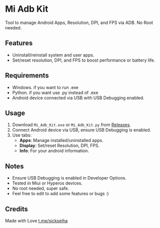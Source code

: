# Mi Adb Kit
Tool to manage Android Apps, Resolution, DPI, and FPS via ADB.
No Root needed.

## Features
- Uninstall/reinstall system and user apps.
- Set/reset resolution, DPI, and FPS to boost performance or battery life.

## Requirements
- Windows. if you want to run .exe
- Python. if you want use .py instead of .exe
- Android device connected via USB with USB Debugging enabled.

## Usage
1. Download `Mi_Adb_Kit.exe` or `Mi_Adb_Kit.py` from [Releases](https://github.com/sickseiha/Mi_Adb_Kit/releases).
2. Connect Android device via USB, ensure USB Debugging is enabled.
3. Use tabs:
   - **Apps**: Manage installed/uninstalled apps.
   - **Display**: Set/reset Resolution, DPI, FPS.
   - **Info**: For your android information.

## Notes
- Ensure USB Debugging is enabled in Developer Options.
- Tested in Miui or Hyperos devices.
- No root needed, super safe.
- Feel free to edit to add some features or bugs :)

## Credits
Made with Love
[t.me/sickseiha](https://t.me/sickseiha)